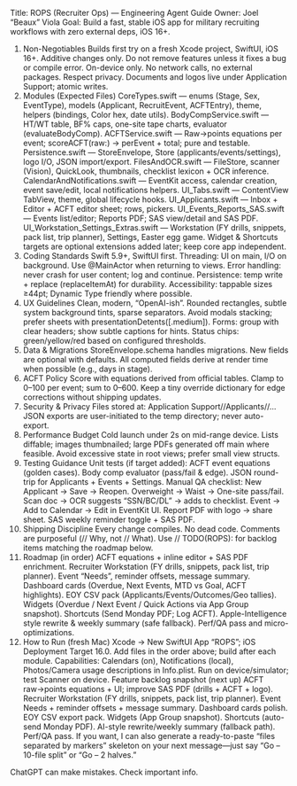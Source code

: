 Title: ROPS (Recruiter Ops) — Engineering Agent Guide
Owner: Joel “Beaux” Viola
Goal: Build a fast, stable iOS app for military recruiting workflows with zero external deps, iOS 16+.
1) Non-Negotiables
Builds first try on a fresh Xcode project, SwiftUI, iOS 16+.
Additive changes only. Do not remove features unless it fixes a bug or compile error.
On-device only. No network calls, no external packages.
Respect privacy. Documents and logos live under Application Support; atomic writes.
2) Modules (Expected Files)
CoreTypes.swift — enums (Stage, Sex, EventType), models (Applicant, RecruitEvent, ACFTEntry), theme, helpers (bindings, Color hex, date utils).
BodyCompService.swift — HT/WT table, BF% caps, one-site tape charts, evaluator (evaluateBodyComp).
ACFTService.swift — Raw→points equations per event; scoreACFT(raw:) -> perEvent + total; pure and testable.
Persistence.swift — StoreEnvelope, Store (applicants/events/settings), logo I/O, JSON import/export.
FilesAndOCR.swift — FileStore, scanner (Vision), QuickLook, thumbnails, checklist lexicon + OCR inference.
CalendarAndNotifications.swift — EventKit access, calendar creation, event save/edit, local notifications helpers.
UI_Tabs.swift — ContentView TabView, theme, global lifecycle hooks.
UI_Applicants.swift — Inbox + Editor + ACFT editor sheet; rows, pickers.
UI_Events_Reports_SAS.swift — Events list/editor; Reports PDF; SAS view/detail and SAS PDF.
UI_Workstation_Settings_Extras.swift — Workstation (FY drills, snippets, pack list, trip planner), Settings, Easter egg game.
Widget & Shortcuts targets are optional extensions added later; keep core app independent.
3) Coding Standards
Swift 5.9+, SwiftUI first.
Threading: UI on main, I/O on background. Use @MainActor when returning to views.
Error handling: never crash for user content; log and continue.
Persistence: temp write + replace (replaceItemAt) for durability.
Accessibility: tappable sizes ≥44pt; Dynamic Type friendly where possible.
4) UX Guidelines
Clean, modern, “OpenAI-ish”. Rounded rectangles, subtle system background tints, sparse separators.
Avoid modals stacking; prefer sheets with presentationDetents([.medium]).
Forms: group with clear headers; show subtle captions for hints.
Status chips: green/yellow/red based on configured thresholds.
5) Data & Migrations
StoreEnvelope.schema handles migrations. New fields are optional with defaults.
All computed fields derive at render time when possible (e.g., days in stage).
6) ACFT Policy
Score with equations derived from official tables.
Clamp to 0–100 per event; sum to 0–600.
Keep a tiny override dictionary for edge corrections without shipping updates.
7) Security & Privacy
Files stored at: Application Support/<bundle>/Applicants/<UUID>/...
JSON exports are user-initiated to the temp directory; never auto-export.
8) Performance Budget
Cold launch under 2s on mid-range device.
Lists diffable; images thumbnailed; large PDFs generated off main where feasible.
Avoid excessive state in root views; prefer small view structs.
9) Testing Guidance
Unit tests (if target added):
ACFT event equations (golden cases).
Body comp evaluator (pass/fail & edge).
JSON round-trip for Applicants + Events + Settings.
Manual QA checklist:
New Applicant -> Save -> Reopen.
Overweight -> Waist -> One-site pass/fail.
Scan doc -> OCR suggests “SSN/BC/DL” -> adds to checklist.
Event -> Add to Calendar -> Edit in EventKit UI.
Report PDF with logo -> share sheet.
SAS weekly reminder toggle + SAS PDF.
10) Shipping Discipline
Every change compiles.
No dead code.
Comments are purposeful (// Why, not // What).
Use // TODO(ROPS): for backlog items matching the roadmap below.
11) Roadmap (in order)
ACFT equations + inline editor + SAS PDF enrichment.
Recruiter Workstation (FY drills, snippets, pack list, trip planner).
Event “Needs”, reminder offsets, message summary.
Dashboard cards (Overdue, Next Events, MTD vs Goal, ACFT highlights).
EOY CSV pack (Applicants/Events/Outcomes/Geo tallies).
Widgets (Overdue / Next Event / Quick Actions via App Group snapshot).
Shortcuts (Send Monday PDF; Log ACFT).
Apple-Intelligence style rewrite & weekly summary (safe fallback).
Perf/QA pass and micro-optimizations.
12) How to Run (fresh Mac)
Xcode → New SwiftUI App “ROPS”; iOS Deployment Target 16.0.
Add files in the order above; build after each module.
Capabilities: Calendars (on), Notifications (local), Photos/Camera usage descriptions in Info.plist.
Run on device/simulator; test Scanner on device.
Feature backlog snapshot (next up)
ACFT raw→points equations + UI; improve SAS PDF (drills + ACFT + logo).
Recruiter Workstation (FY drills, snippets, pack list, trip planner).
Event Needs + reminder offsets + message summary.
Dashboard cards polish.
EOY CSV export pack.
Widgets (App Group snapshot).
Shortcuts (auto-send Monday PDF).
AI-style rewrite/weekly summary (fallback path).
Perf/QA pass.
If you want, I can also generate a ready-to-paste “files separated by markers” skeleton on your next message—just say “Go – 10-file split” or “Go – 2 halves.”





ChatGPT can make mistakes. Check important info.
